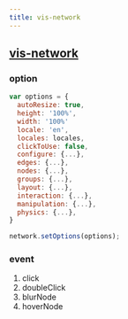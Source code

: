 ```yaml
---
title: vis-network
---
```


## [vis-network](https://github.com/visjs/vis-network)

### option
```js
var options = {
  autoResize: true,
  height: '100%',
  width: '100%'
  locale: 'en',
  locales: locales,
  clickToUse: false,
  configure: {...},    
  edges: {...},      
  nodes: {...},      
  groups: {...},      
  layout: {...},      
  interaction: {...}, 
  manipulation: {...}, 
  physics: {...},  
}

network.setOptions(options);

```

### event
1. click
2. doubleClick
3. blurNode
4. hoverNode